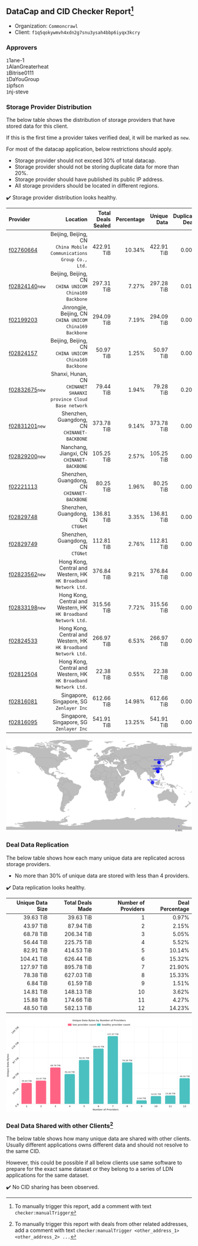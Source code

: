 ## DataCap and CID Checker Report[^1]
 - Organization: `Commoncrawl`
 - Client: `f1q5qokywmvh4xdn2g7snu3ysah4bbp6iyqx3kcry`
### Approvers
`1`1ane-1<br/>`1`AlanGreaterheat<br/>`1`Bitrise0111<br/>`1`DaYouGroup<br/>`1`ipfscn<br/>`1`nj-steve


### Storage Provider Distribution
The below table shows the distribution of storage providers that have stored data for this client.

If this is the first time a provider takes verified deal, it will be marked as `new`.

For most of the datacap application, below restrictions should apply.
 - Storage provider should not exceed 30% of total datacap.
 - Storage provider should not be storing duplicate data for more than 20%.
 - Storage provider should have published its public IP address.
 - All storage providers should be located in different regions.

✔️ Storage provider distribution looks healthy.

| Provider                                                    |                                                               Location | Total Deals Sealed | Percentage | Unique Data | Duplicate Deals |
| :---------------------------------------------------------- | ---------------------------------------------------------------------: | -----------------: | ---------: | ----------: | --------------: |
| [f02760664](https://filfox.info/en/address/f02760664)       | Beijing, Beijing, CN<br/>`China Mobile Communications Group Co., Ltd.` |         422.91 TiB |     10.34% |  422.91 TiB |           0.00% |
| [f02824140](https://filfox.info/en/address/f02824140)`new`  |              Beijing, Beijing, CN<br/>`CHINA UNICOM China169 Backbone` |         297.31 TiB |      7.27% |  297.28 TiB |           0.01% |
| [f02199203](https://filfox.info/en/address/f02199203)       |           Jinrongjie, Beijing, CN<br/>`CHINA UNICOM China169 Backbone` |         294.09 TiB |      7.19% |  294.09 TiB |           0.00% |
| [f02824157](https://filfox.info/en/address/f02824157)       |              Beijing, Beijing, CN<br/>`CHINA UNICOM China169 Backbone` |          50.97 TiB |      1.25% |   50.97 TiB |           0.00% |
| [f02832675](https://filfox.info/en/address/f02832675)`new`  |   Shanxi, Hunan, CN<br/>`CHINANET SHAANXI province Cloud Base network` |          79.44 TiB |      1.94% |   79.28 TiB |           0.20% |
| [f02831201](https://filfox.info/en/address/f02831201)`new`  |                        Shenzhen, Guangdong, CN<br/>`CHINANET-BACKBONE` |         373.78 TiB |      9.14% |  373.78 TiB |           0.00% |
| [f02829200](https://filfox.info/en/address/f02829200)`new`  |                          Nanchang, Jiangxi, CN<br/>`CHINANET-BACKBONE` |         105.25 TiB |      2.57% |  105.25 TiB |           0.00% |
| [f02221113](https://filfox.info/en/address/f02221113)       |                        Shenzhen, Guangdong, CN<br/>`CHINANET-BACKBONE` |          80.25 TiB |      1.96% |   80.25 TiB |           0.00% |
| [f02829748](https://filfox.info/en/address/f02829748)       |                                   Shenzhen, Guangdong, CN<br/>`CTGNet` |         136.81 TiB |      3.35% |  136.81 TiB |           0.00% |
| [f02829749](https://filfox.info/en/address/f02829749)       |                                   Shenzhen, Guangdong, CN<br/>`CTGNet` |         112.81 TiB |      2.76% |  112.81 TiB |           0.00% |
| [f02823562](https://filfox.info/en/address/f02823562)`new`  |     Hong Kong, Central and Western, HK<br/>`HK Broadband Network Ltd.` |         376.84 TiB |      9.21% |  376.84 TiB |           0.00% |
| [f02833198](https://filfox.info/en/address/f02833198)`new`  |     Hong Kong, Central and Western, HK<br/>`HK Broadband Network Ltd.` |         315.56 TiB |      7.72% |  315.56 TiB |           0.00% |
| [f02824533](https://filfox.info/en/address/f02824533)       |     Hong Kong, Central and Western, HK<br/>`HK Broadband Network Ltd.` |         266.97 TiB |      6.53% |  266.97 TiB |           0.00% |
| [f02812504](https://filfox.info/en/address/f02812504)       |     Hong Kong, Central and Western, HK<br/>`HK Broadband Network Ltd.` |          22.38 TiB |      0.55% |   22.38 TiB |           0.00% |
| [f02816081](https://filfox.info/en/address/f02816081)       |                            Singapore, Singapore, SG<br/>`Zenlayer Inc` |         612.66 TiB |     14.98% |  612.66 TiB |           0.00% |
| [f02816095](https://filfox.info/en/address/f02816095)       |                            Singapore, Singapore, SG<br/>`Zenlayer Inc` |         541.91 TiB |     13.25% |  541.91 TiB |           0.00% |

<img src="https://raw.githubusercontent.com/data-preservation-programs/filplus-checker-assets/main/filecoin-project/filecoin-plus-large-datasets/issues/2204/1699534443899.png"/>

### Deal Data Replication
The below table shows how each many unique data are replicated across storage providers.

- No more than 30% of unique data are stored with less than 4 providers.

✔️ Data replication looks healthy.

| Unique Data Size | Total Deals Made | Number of Providers | Deal Percentage |
| ---------------: | ---------------: | ------------------: | --------------: |
|        39.63 TiB |        39.63 TiB |                   1 |           0.97% |
|        43.97 TiB |        87.94 TiB |                   2 |           2.15% |
|        68.78 TiB |       206.34 TiB |                   3 |           5.05% |
|        56.44 TiB |       225.75 TiB |                   4 |           5.52% |
|        82.91 TiB |       414.53 TiB |                   5 |          10.14% |
|       104.41 TiB |       626.44 TiB |                   6 |          15.32% |
|       127.97 TiB |       895.78 TiB |                   7 |          21.90% |
|        78.38 TiB |       627.03 TiB |                   8 |          15.33% |
|         6.84 TiB |        61.59 TiB |                   9 |           1.51% |
|        14.81 TiB |       148.13 TiB |                  10 |           3.62% |
|        15.88 TiB |       174.66 TiB |                  11 |           4.27% |
|        48.50 TiB |       582.13 TiB |                  12 |          14.23% |

<img src="https://raw.githubusercontent.com/data-preservation-programs/filplus-checker-assets/main/filecoin-project/filecoin-plus-large-datasets/issues/2204/1699534444617.png"/>

### Deal Data Shared with other Clients[^3]
The below table shows how many unique data are shared with other clients.
Usually different applications owns different data and should not resolve to the same CID.

However, this could be possible if all below clients use same software to prepare for the exact same dataset or they belong to a series of LDN applications for the same dataset.

✔️ No CID sharing has been observed.

[^1]: To manually trigger this report, add a comment with text `checker:manualTrigger`

[^2]: Deals from those addresses are combined into this report as they are specified with `checker:manualTrigger`

[^3]: To manually trigger this report with deals from other related addresses, add a comment with text `checker:manualTrigger <other_address_1> <other_address_2> ...`
